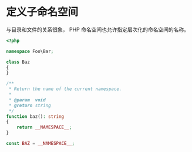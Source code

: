 # 定义子命名空间

与目录和文件的关系很象， PHP 命名空间也允许指定层次化的命名空间的名称。

```php
<?php

namespace Foo\Bar;

class Baz
{
}

/**
 * Return the name of the current namespace.
 *
 * @param  void
 * @return string
 */
function baz(): string
{
    return __NAMESPACE__;
}

const BAZ = __NAMESPACE__;

```

